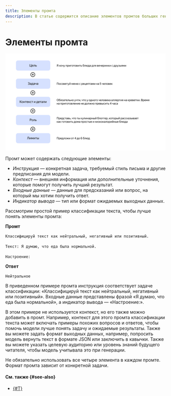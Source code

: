 ```yaml
---
title: Элементы промта
description: В статье содержится описание элементов промтов больших генеративных моделей
---
```


# Элементы промта

![Схема элементов промта](../../../_assets/ai-studio/studybook/introduction/image-1.svg)

Промт может содержать следующие элементы:

* *Инструкция* — конкретная задача, требуемый стиль письма и другие предписания для модели.
* *Контекст* — внешняя информация или дополнительные уточнения, которые помогут получить лучший результат.
* *Входные данные* — данные для предсказаний или вопрос, на который мы хотим получить ответ.
* *Индикатор вывода* — тип или формат ожидаемых выходных данных.

Рассмотрим простой пример классификации текста, чтобы лучше понять элементы промта:

**Промт**

```text
Классифицируй текст как нейтральный, негативный или позитивный.

Текст: Я думаю, что еда была нормальной.

Настроение:
```

**Ответ**

```text
Нейтральное
```

В приведенном примере промта инструкция соответствует задаче классификации: «Классифицируй текст как нейтральный, негативный или позитивный». Входные данные представлены фразой «Я думаю, что еда была нормальной», а индикатор вывода — «Настроение:».

В этом примере не используется контекст, но его также можно добавить в промт. Например, контекст для этого промта классификации текста может включать примеры похожих вопросов и ответов, чтобы помочь модели лучше понять задачу и ожидаемые результаты. Также вы можете задать формат выходных данных, например, попросить модель вернуть текст в формате JSON или заключить в кавычки. Также вы можете указать целевую аудиторию или уровень знаний будущего читателя, чтобы модель учитывала это при генерации.

Не обязательно использовать все четыре элемента в каждом промте. Формат промта зависит от конкретной задачи.

#### См. также {#see-also}

* [{#T}](examples.md)